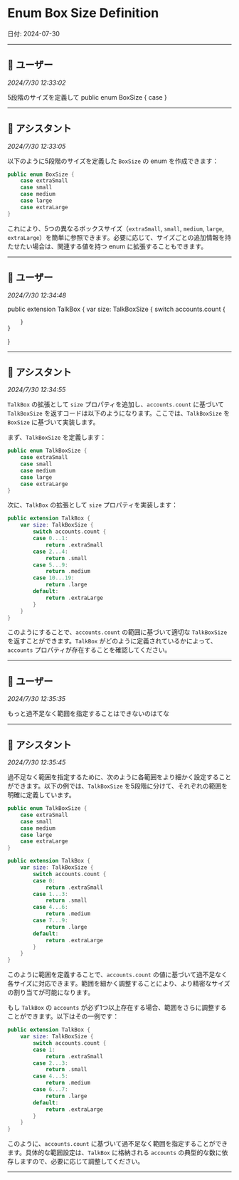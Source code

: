 # Enum Box Size Definition

日付: 2024-07-30

---

## 👤 ユーザー
*2024/7/30 12:33:02*

5段階のサイズを定義して
public enum BoxSize {
    case
}

---

## 🤖 アシスタント
*2024/7/30 12:33:05*

以下のように5段階のサイズを定義した `BoxSize` の enum を作成できます：

```swift
public enum BoxSize {
    case extraSmall
    case small
    case medium
    case large
    case extraLarge
}
```

これにより、5つの異なるボックスサイズ（`extraSmall`, `small`, `medium`, `large`, `extraLarge`）を簡単に参照できます。必要に応じて、サイズごとの追加情報を持たせたい場合は、関連する値を持つ enum に拡張することもできます。

---

## 👤 ユーザー
*2024/7/30 12:34:48*

public extension TalkBox {
    var size: TalkBoxSize {
        switch accounts.count {
            
        }
    }
}

---

## 🤖 アシスタント
*2024/7/30 12:34:55*

`TalkBox` の拡張として `size` プロパティを追加し、`accounts.count` に基づいて `TalkBoxSize` を返すコードは以下のようになります。ここでは、`TalkBoxSize` を `BoxSize` に基づいて実装します。

まず、`TalkBoxSize` を定義します：

```swift
public enum TalkBoxSize {
    case extraSmall
    case small
    case medium
    case large
    case extraLarge
}
```

次に、`TalkBox` の拡張として `size` プロパティを実装します：

```swift
public extension TalkBox {
    var size: TalkBoxSize {
        switch accounts.count {
        case 0...1:
            return .extraSmall
        case 2...4:
            return .small
        case 5...9:
            return .medium
        case 10...19:
            return .large
        default:
            return .extraLarge
        }
    }
}
```

このようにすることで、`accounts.count` の範囲に基づいて適切な `TalkBoxSize` を返すことができます。`TalkBox` がどのように定義されているかによって、`accounts` プロパティが存在することを確認してください。

---

## 👤 ユーザー
*2024/7/30 12:35:35*

もっと過不足なく範囲を指定することはできないのはてな

---

## 🤖 アシスタント
*2024/7/30 12:35:45*

過不足なく範囲を指定するために、次のように各範囲をより細かく設定することができます。以下の例では、`TalkBoxSize` を5段階に分けて、それぞれの範囲を明確に定義しています。

```swift
public enum TalkBoxSize {
    case extraSmall
    case small
    case medium
    case large
    case extraLarge
}

public extension TalkBox {
    var size: TalkBoxSize {
        switch accounts.count {
        case 0:
            return .extraSmall
        case 1...3:
            return .small
        case 4...6:
            return .medium
        case 7...9:
            return .large
        default:
            return .extraLarge
        }
    }
}
```

このように範囲を定義することで、`accounts.count` の値に基づいて過不足なく各サイズに対応できます。範囲を細かく調整することにより、より精密なサイズの割り当てが可能になります。

もし `TalkBox` の `accounts` が必ず1つ以上存在する場合、範囲をさらに調整することができます。以下はその一例です：

```swift
public extension TalkBox {
    var size: TalkBoxSize {
        switch accounts.count {
        case 1:
            return .extraSmall
        case 2...3:
            return .small
        case 4...5:
            return .medium
        case 6...7:
            return .large
        default:
            return .extraLarge
        }
    }
}
```

このように、`accounts.count` に基づいて過不足なく範囲を指定することができます。具体的な範囲設定は、`TalkBox` に格納される `accounts` の典型的な数に依存しますので、必要に応じて調整してください。

---
